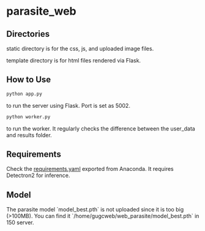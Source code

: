 # parasite_web

<h2>Directories</h2>

<p>static directory is for the css, js, and uploaded image files.</p>
<p>template directory is for html files rendered via Flask.</p>


<h2>How to Use</h2>

```bash
python app.py
```
 <p>to run the server using Flask. Port is set as 5002.</p>

```bash
python worker.py
``` 
<p>to run the worker. It regularly checks the difference between the user_data and results folder.</p>

<h2>Requirements</h2>

Check the [requirements.yaml](requirements.yaml) exported from Anaconda.
It requires Detectron2 for inference.

<h2>Model</h2>
<p>The parasite model `model_best.pth` is not uploaded since it is too big (>100MB).
You can find it `/home/gugcweb/web_parasite/model_best.pth` in 150 server.</p>
